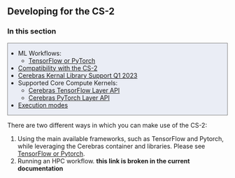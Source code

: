 ## Developing for the CS-2

### In this section
<div style="background-color:#eaedf5; border:thin solid gray; margin:7 px;">
<ul style="list=style-type:none;">
  <li>ML Workflows: 
    <ul  style="list=style-type:none;">
      <li><a href="https://www.psc.edu/resources/neocortex/docs/developing-for-cs/#tensorflow-or-pytorch">TensorFlow or PyTorch</a></li>
    </ul>
<li><a href="https://www.psc.edu/resources/neocortex/docs/developing-for-cs/(#compatibility-with-the-cs-2">Compatibility with the CS-2</a></li>
<li><a href="https://www.psc.edu/resources/neocortex/docs/developing-for-cs/#cerebras-kernel-library-support-q123">Cerebras Kernal Library Support Q1 2023</a></li>
<li>Supported Core Compute Kernels:
  <ul>
   <li><a href="https://www.psc.edu/resources/neocortex/docs/developing-for-cs/#cerebras-tensorflow-layer-api">Cerebras TensorFlow Layer API</a></li>
   <li><a href="https://www.psc.edu/resources/neocortex/docs/developing-for-cs/#cerebras-pytorch-layer-api">Cerebras PyTorch Layer API</a></li>
  </ul>
  </li>
<li><a href="https://www.psc.edu/resources/neocortex/docs/developing-for-cs/#execution-modes">Execution modes</a></li>
</ul>
</div>
        
There are two different ways in which you can  make use of the CS-2:  
1. Using the main available frameworks, such as TensorFlow and Pytorch, while leveraging the Cerebras container and libraries. Please see [TensorFlow or Pytorch](https://www.psc.edu/resources/neocortex/doc/developing-for-cs/#tensorflow-or-pytorch).
2. Running an HPC workflow.  **this link is broken in the current documentation**
  
